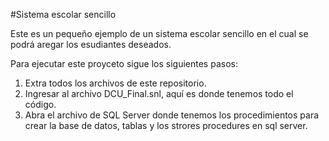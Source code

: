 #Sistema escolar sencillo

Este es un pequeño ejemplo de un sistema escolar sencillo en el cual se podrá aregar los esudiantes deseados.

Para ejecutar este proyceto sigue los siguientes pasos:

1. Extra todos los archivos de este repositorio.
2. Ingresar al archivo DCU_Final.snl, aquí es donde tenemos todo el código.
3. Abra el archivo de SQL Server donde tenemos los procedimientos para crear la base de datos, tablas y los strores procedures en sql server.


